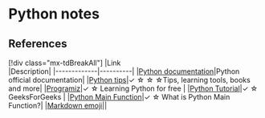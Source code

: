 # Python notes





## References

[!div class="mx-tdBreakAll"]
|Link <img width=200\>|Description|
|-------------|----------|
|[Python documentation](https://docs.python.org/3/contents.html)|Python official documentation|
|[Python tips](https://pythontips.com/)|&check; &star; &star; &star;Tips, learning tools, books and more|
|[Programiz](https://www.programiz.com/)|&check; &star; Learning Python for free |
|[Python Tutorial](https://www.geeksforgeeks.org/python-tutorial/?ref=leftbar-rightbar)|&check; &star;  GeeksForGeeks |
|[Python Main Function](https://www.guru99.com/learn-python-main-function-with-examples-understand-main.html)|&check; &star; What is Python Main Function?|
|[Markdown emoji](https://github.com/StylishThemes/GitHub-Dark/wiki/Emoji)||
